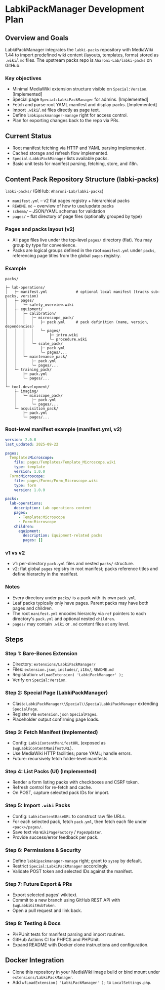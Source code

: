 ﻿# LabkiPackManager Development Plan

## Overview and Goals

LabkiPackManager integrates the `labki-packs` repository with MediaWiki 1.44 to import predefined wiki content (layouts, templates, forms) stored as `.wiki`/`.md` files. The upstream packs repo is `Aharoni-Lab/labki-packs` on GitHub.

### Key objectives
- Minimal MediaWiki extension structure visible on `Special:Version`. [Implemented]
- Special page `Special:LabkiPackManager` for admins. [Implemented]
- Fetch and parse root YAML manifest and display packs. [Implemented]
- Import `.wiki`/`.md` files directly as page text.
- Define `labkipackmanager-manage` right for access control.
- Plan for exporting changes back to the repo via PRs.

## Current Status
- Root manifest fetching via HTTP and YAML parsing implemented.
- Cached storage and refresh flow implemented.
- `Special:LabkiPackManager` lists available packs.
- Basic unit tests for manifest parsing, fetching, store, and i18n.

## Content Pack Repository Structure (labki-packs)

`labki-packs/` (GitHub: `Aharoni-Lab/labki-packs`)

- `manifest.yml` – v2 flat pages registry + hierarchical packs
- `README.md` – overview of how to use/update packs
- `schema/` – JSON/YAML schemas for validation
- `pages/` – flat directory of page files (optionally grouped by type)

### Pages and packs layout (v2)

- All page files live under the top-level `pages/` directory (flat). You may group by type for convenience.
- Packs are logical groups defined in the root `manifest.yml` under `packs`, referencing page titles from the global `pages` registry.

### Example

```
packs/

├─ lab-operations/
│   ├─ manifest.yml             # optional local manifest (tracks sub-packs, version)
│   ├─ pages/
│   │   └─ safety_overview.wiki
│   ├─ equipment/
│   │   ├─ calibration/
│   │   │   ├─ microscope_pack/
│   │   │   │   ├─ pack.yml     # pack definition (name, version, dependencies)
│   │   │   │   └─ pages/
│   │   │   │       ├─ intro.wiki
│   │   │   │       └─ procedure.wiki
│   │   │   └─ scale_pack/
│   │   │       ├─ pack.yml
│   │   │       └─ pages/...
│   │   └─ maintenance_pack/
│   │       ├─ pack.yml
│   │       └─ pages/...
│   └─ training_pack/
│       ├─ pack.yml
│       └─ pages/...
│
└─ tool-development/
    ├─ imaging/
    │   └─ miniscope_pack/
    │       ├─ pack.yml
    │       └─ pages/...
    └─ acquisition_pack/
        ├─ pack.yml
        └─ pages/...
```

### Root-level manifest example (manifest.yml, v2)

```yaml
version: 2.0.0
last_updated: 2025-09-22

pages:
  Template:Microscope:
    file: pages/Templates/Template_Microscope.wiki
    type: template
    version: 1.0.0
  Form:Microscope:
    file: pages/Forms/Form_Microscope.wiki
    type: form
    version: 1.0.0

packs:
  lab-operations:
    description: Lab operations content
    pages:
      - Template:Microscope
      - Form:Microscope
    children:
      equipment:
        description: Equipment-related packs
        pages: []
```

### v1 vs v2

- v1: per-directory `pack.yml` files and nested `packs/` structure.
- v2: flat global `pages` registry in root manifest; packs reference titles and define hierarchy in the manifest.

### Notes

- Every directory under `packs/` is a pack with its own `pack.yml`.
- Leaf packs typically only have pages. Parent packs may have both pages and children.
- The root `manifest.yml` encodes hierarchy via `ref` pointers to each directory's `pack.yml` and optional nested `children`.
- `pages/` may contain `.wiki` or `.md` content files at any level.

## Steps

### Step 1: Bare-Bones Extension
- Directory: `extensions/LabkiPackManager/`
- Files: `extension.json`, `includes/`, `i18n/`, `README.md`
- Registration: `wfLoadExtension( 'LabkiPackManager' );`
- Verify on `Special:Version`.

### Step 2: Special Page (LabkiPackManager)
- Class: `LabkiPackManager\\Special\\SpecialLabkiPackManager` extending `SpecialPage`.
- Register via `extension.json` `SpecialPages`.
- Placeholder output confirming page loads.

### Step 3: Fetch Manifest (Implemented)
- Config: `LabkiContentManifestURL` (exposed as `$wgLabkiContentManifestURL`).
- Use MediaWiki HTTP facilities; parse YAML; handle errors.
- Future: recursively fetch folder-level manifests.

### Step 4: List Packs (UI) (Implemented)
- Render a form listing packs with checkboxes and CSRF token.
- Refresh control for re-fetch and cache.
- On POST, capture selected pack IDs for import.

### Step 5: Import `.wiki` Packs
- Config: `LabkiContentBaseURL` to construct raw file URLs.
- For each selected pack, fetch `pack.yml`, then fetch each file under `<pack>/pages/`.
- Save text via `WikiPageFactory` / `PageUpdater`.
- Provide success/error feedback per pack.

### Step 6: Permissions & Security
- Define `labkipackmanager-manage` right; grant to `sysop` by default.
- Restrict `Special:LabkiPackManager` accordingly.
- Validate POST token and selected IDs against the manifest.

### Step 7: Future Export & PRs
- Export selected pages’ wikitext.
- Commit to a new branch using GitHub REST API with `$wgLabkiGitHubToken`.
- Open a pull request and link back.

### Step 8: Testing & Docs
- PHPUnit tests for manifest parsing and import routines.
- GitHub Actions CI for PHPCS and PHPUnit.
- Expand README with Docker clone instructions and configuration.

## Docker Integration
- Clone this repository in your MediaWiki image build or bind mount under `extensions/LabkiPackManager`.
- Add `wfLoadExtension( 'LabkiPackManager' );` to `LocalSettings.php`.
